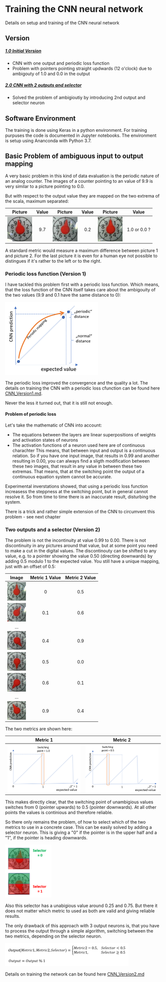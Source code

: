 # Training the CNN neural network
Details on setup and training of the CNN neural network

## Version
##### [1.0 Initial Version](CNN_Version1.md)
* CNN with one output and periodic loss function
* Problem with pointers pointing straight updwards (12 o'clock) due to ambigouty of 1.0 and 0.0 in the output
##### [2.0 CNN with 2 outputs and selector](CNN_Version2)
* Solved the problem of ambigioutiy by introducing 2nd output and selector neuron

## Software Environment
The training is done using Keras in a python environment. For training purpuses the code is documented in Jupyter notebooks. The environment is setup using Ananconda with Python 3.7.

## Basic Problem of ambiguous input to output mapping

A very basic problem in this kind of data evaluation is the periodic nature of an analog counter. The images of a counter pointing to an value of 9.9 is very similar to a picture pointing to 0.0.

But with respect to the output value they are mapped on the two extrema of the scala, maximum separated:

| Picture        | Value           | Picture        | Value           | Picture        | Value           | 
| -------------- |:---------------:| -------------- |:---------------:| -------------- |:-------------:| 
| <img src="./images/zeiger_97.jpg" width="80"> | 9.7 | <img src="./images/zeiger_02.jpg" width="80"> | 0.2 |<img src="./images/zeiger_00_11.jpg" width="80"> | 1.0 or 0.0 ?|


A standard metric would measure a maximum difference between picture 1 and picture 2. For the last picture it is even for a human eye not possible to distingues if it's rather to the left or to the right.


### Periodic loss function (Version 1)

I have tackled this problem first with a periodic loss function. Which means, that the loss function of the CNN itself takes care about the ambigouity of the two values (9.9 and 0.1 have the same distance to 0):

<img src="./images/periodic_nature.png" width="300">

The periodic loss improved the convergence and the quality a lot. The details on training the CNN with a periodic loss cfunction can be found here [CNN_Version1.md](CNN_Version1.md).

 Never the less it turned out, that it is still not enough.

#### Problem of periodic loss
Let's take the mathematic of CNN into account: 
* The equations between the layers are linear superpositions of  weights and activation states of neurons
* The activation functions of a neuron used here are of continuous charachter
This means, that between input and output is a continuous relation. So if you have one input image, that results in 0.99 and another resulting in 0.00, you can always find a sligth modification between these two images, that result in any value in between these two extremas. That means, that at the switching point the output of a continuous equation system cannot be accurate.

Experimental inverstations showed, that using a periodic loss function increasess the steppness at the switching point, but in general cannot resolve it. So from time to time there is an inaccurate result, disturbing the system.

There is a trick and rather simple extension of the CNN to circumvent this problem - see next chapter

### Two outputs and a selector (Version 2)

The problem is not the incontinuity at value 0.99 to 0.00. There is not discontinuity in any pictures around that value, but at some point you need to make a cut in the digital values. The discontinouty can be shifted to any value, e.g. to a pointer showing the value 0.50 (directing downwards) by adding 0.5 modulo 1 to the expected value. You still have a unique mapping, just with an offset of 0.5: 

|                     Image                    |  Metric 1 Value |  Metric 2 Value |
|:--------------------------------------------:|:---------------:|:---------------:|
| <img src="./images/pointer0.jpg" width="60"> | 0               | 0.5             |
| <img src="./images/pointer1.jpg" width="60"> | 0.1             | 0.6             |
| ...                                          |                 |                 |
| <img src="./images/pointer4.jpg" width="60"> | 0.4             | 0.9             |
| <img src="./images/pointer5.jpg" width="60"> | 0.5             | 0.0             |
| <img src="./images/pointer6.jpg" width="60"> | 0.6             | 0.1             |
| ...                                          |                 |                 |
| <img src="./images/pointer9.jpg" width="60"> | 0.9             | 0.4             |


The two metrics are shown here:

|  Metric 1 |  Metric 2 |
|:--------------------------------------------:|:---------------:|
| <img src="./images/metric_normal.png" width="400">                | <img src="./images/metric_shifted.png" width="400">              |

This makes directly clear, that the switching point of unambigious values switches from 0 (pointer upwards) to 0.5 (pointer downwards). At all other points the values is continious and therefore reliable.
 
So there only remains the problem, of how to select which of the two metrics to use in a concrete case. This can be easily solved by adding a selector neuron. This is giving a "0" if the pointer is in the upper half and a "1", if the pointer is heading downwards.

<img src="./images/metric_selector.png" width="150">

Also this selector has a unabigious value around 0.25 and 0.75. But there it does not matter which metric to used as both are valid and giving reliable results.

The only drawback of this approach with 3 output neurons is, that you have to process the output through a simple algorithm, switching between the two metrics, depending on the selector neuron.

<img src="./images/final_algo.png" width="400">

Details on training the network can be found here [CNN_Version2.md](CNN_Version2.md)
